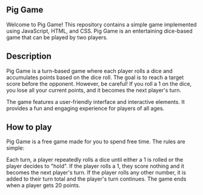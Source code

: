 
## Pig Game

 Welcome to Pig Game! This repository contains a simple game implemented using JavaScript, HTML, and CSS. Pig Game is an entertaining dice-based game that can be played by two players.

## Description

 Pig Game is a turn-based game where each player rolls a dice and accumulates points based on the dice roll. The goal is to reach a target score before the opponent. However, be careful! If you roll a 1 on the dice, you lose all your current points, and it becomes the next player's turn.

The game features a user-friendly interface and interactive elements. It provides a fun and engaging experience for players of all ages.

## How to play

 Pig Game is a free game made for you to spend free time. The rules are simple:

Each turn, a player repeatedly rolls a dice until either a 1 is rolled or the player decides to "hold".
If the player rolls a 1, they score nothing and it becomes the next player's turn. If the player rolls any other number, it is added to their turn total and the player's turn continues.
The game ends when a player gets 20 points.
